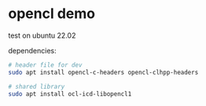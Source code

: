# opencl demo

test on ubuntu 22.02

dependencies:
```bash
# header file for dev
sudo apt install opencl-c-headers opencl-clhpp-headers

# shared library
sudo apt install ocl-icd-libopencl1
```



